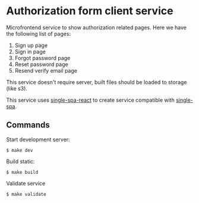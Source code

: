 # Authorization form client service

Microfrontend service to show authorization related pages.
Here we have the following list of pages:

1. Sign up page
2. Sign in page
3. Forgot password page
4. Reset password page
5. Resend verify email page

This service doesn't require server, built files should be loaded to storage (like s3).

This service uses [single-spa-react](https://github.com/single-spa/single-spa-react) to create service compatible with [single-spa](https://single-spa.js.org/).

## Commands

Start development server:
```shell
$ make dev
```

Build static:
```shell
$ make build
```

Validate service
```shell
$ make validate
```